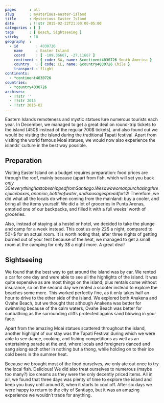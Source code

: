 ```yaml
---
pages      : all
slug       : mysterious-easter-island
title      : Mysterious Easter Island
date       : !!str 2015-02-22T21:00:00-05:00
categories : [ ]
tags       : [ Beach, Sightseeing ]
sticky     : 10
geography  :
  - id        : 4030726
    name      : Easter Island
    coord     : [ -109.36667, -27.11667 ]
    continent : { code: SA, name: &continent4030726 South America }
    country   : { code: CL, name: &country4030726 Chile }
    transport : flight
continents:
  - *continent4030726
countries:
  - *country4030726
archives:
  - !!str ''
  - !!str 2015
  - !!str 2015-02
---
```


Eastern Islands remoteness and mystic statues lure numerous tourists each year. In December, we managed to get a great deal on round-trip tickets to the island (450$ instead of the regular 700$ tickets), and also found out we would be visiting the island during the traditional Tapati festival. Apart from visiting the world famous Moai statues, we would now also experience the islands’ culture in the best way possible.

## Preparation
Visiting Easter Island on a budget requires preparation: food prices are through the roof, mainly because (apart from fish, which will set you back *only* 30$) everything has to be shipped from Santiago. We saw a woman purchasing three juiceboxes, an onion, bottle of water, and sausagespread for 12$! Therefore, we did what all the locals do when coming from the mainland: buy a cooler, and bring all the items yourself. We did a lot of groceries in Punta Arenas, emptied one of our backpacks, and filled it with a full weeks’ worth of groceries.

Also, instead of staying at a hostel or hotel, we decided to take the plunge and camp for a week instead. This cost us only 22$ a night, compared to 50+$ for an actual room. It is worth noting that, after three nights of getting burned out of your tent because of the heat, we managed to get a small room at the camping for only 3$ a night more. A great deal!

## Sightseeing
We found that the best way to get around the island was by car. We rented a car for one day and were able to see all the highlights of the island. It was quite expensive as are most things on the island, plus rentals come without insurance, so on the second day we rented a scooter instead to explore the beaches some more. This worked perfectly fine, as it only takes half an hour to drive to the other side of the island. We explored both Anakena and Ovahe Beach, but we thought that although Anakena was better for swimming because of the calm waters, Ovahe Beach was better for sunbathing as the surrounding cliffs protected agains sand blowing in your face.

Apart from the amazing Moai statues scattered throughout the island, another highlight of our stay was the Tapati Festival during which we were able to see dance, cooking, and fishing competitions as well as an entertaining parade at the end, where locals and foreigners danced and sang along each other in nothing but a thong, while holding on to their ice cold beers in the summer heat.

Because we brought most of the food ourselves, we only ate out once to try the local fish. Delicious! We did also treat ourselves to numerous (maybe too many?) ice creams as they were the only decently priced items. All in all, we found that three days was plenty of time to explore the island and keep you busy until around 8, when it starts to cool off. After six days we were happy to return to the city of Santiago, but it was an amazing experience we wouldn’t trade for anything.